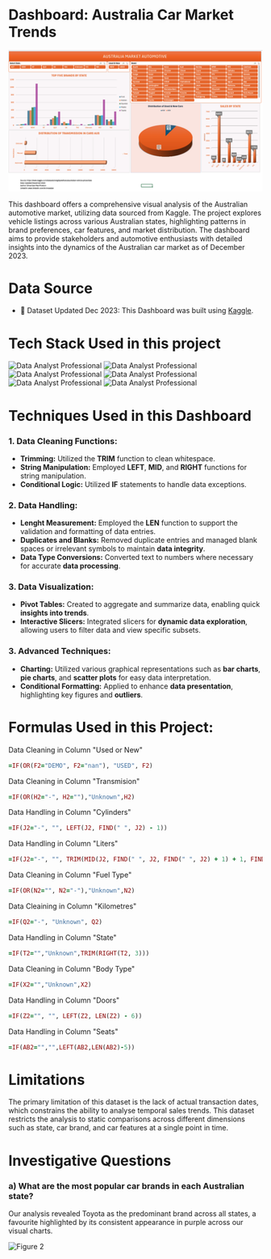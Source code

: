 # Dashboard: Australia Car Market Trends

![Data Analyst Professional](https://github.com/OmarMacPherson/Dashboard-Aus-Car-Market-Trends/blob/main/Figure%201.png)

This dashboard offers a comprehensive visual analysis of the Australian automotive market, utilizing data sourced from Kaggle. The project explores vehicle listings across various Australian states, highlighting patterns in brand preferences, car features, and market distribution. The dashboard aims to provide stakeholders and automotive enthusiasts with detailed insights into the dynamics of the Australian car market as of December 2023.

# Data Source

- 📁 Dataset Updated Dec 2023: This Dashboard was built using [Kaggle](https://www.kaggle.com/datasets/nelgiriyewithana/australian-vehicle-prices/data). 

# Tech Stack Used in this project

![Data Analyst Professional](https://img.shields.io/badge/Microsoft_Excel-217346?style=for-the-badge&logo=microsoft-excel&logoColor=white)
![Data Analyst Professional](https://img.shields.io/badge/Google%20Sheets-34A853?style=for-the-badge&logo=google-sheets&logoColor=white)
![Data Analyst Professional](https://img.shields.io/badge/Todoist-E44332?style=for-the-badge&logo=todoist&logoColor=white)
![Data Analyst Professional](https://img.shields.io/badge/mac%20os-000000?style=for-the-badge&logo=apple&logoColor=white)
![Data Analyst Professional](https://img.shields.io/badge/Safari-FF1B2D?style=for-the-badge&logo=Safari&logoColor=white)
![Data Analyst Professional](https://img.shields.io/badge/Firefox_Browser-FF7139?style=for-the-badge&logo=Firefox-Browser&logoColor=white)

# Techniques Used in this Dashboard

### 1. Data Cleaning Functions:

   * **Trimming:** Utilized the **TRIM** function to clean whitespace.
   * **String Manipulation:** Employed **LEFT**, **MID**, and **RIGHT** functions for string manipulation.
   * **Conditional Logic:** Utilized **IF** statements to handle data exceptions.

### 2. Data Handling:

   * **Lenght Measurement:** Employed the **LEN** function to support the validation and formatting of data entries.
   * **Duplicates and Blanks:** Removed duplicate entries and managed blank spaces or irrelevant symbols to maintain **data integrity**.
   * **Data Type Conversions:** Converted text to numbers where necessary for accurate **data processing**.

### 3. Data Visualization:

   * **Pivot Tables:** Created to aggregate and summarize data, enabling quick **insights into trends**.
   * **Interactive Slicers:** Integrated slicers for **dynamic data exploration**, allowing users to filter data and view specific subsets.

### 3. Advanced Techniques:

   * **Charting:** Utilized various graphical representations such as **bar charts**, **pie charts**, and **scatter plots** for easy data interpretation.
   * **Conditional Formatting:** Applied to enhance **data presentation**, highlighting key figures and **outliers**.

# Formulas Used in this Project:

Data Cleaning in Column "Used or New"

```ruby
=IF(OR(F2="DEMO", F2="nan"), "USED", F2)
```

Data Cleaning in Column "Transmision"

```ruby
=IF(OR(H2="-", H2=""),"Unknown",H2)
```

Data Handling in Column "Cylinders"

```ruby
=IF(J2="-", "", LEFT(J2, FIND(" ", J2) - 1))
```

Data Handling in Column "Liters"

```ruby
=IF(J2="-", "", TRIM(MID(J2, FIND(" ", J2, FIND(" ", J2) + 1) + 1, FIND("L", J2) - FIND(" ", J2, FIND(" ", J2) + 1) - 1)))
```
Data Cleaning in Column "Fuel Type"

```ruby
=IF(OR(N2="", N2="-"),"Unknown",N2)
```

Data Cleaining in Column "Kilometres"

```ruby
=IF(Q2="-", "Unknown", Q2)
```

Data Handling in Column "State"

```ruby
=IF(T2="","Unknown",TRIM(RIGHT(T2, 3)))
```
Data Cleaning in Column "Body Type"

```ruby
=IF(X2="","Unknown",X2)
```

Data Handling in Column "Doors"

```ruby
=IF(Z2="", "", LEFT(Z2, LEN(Z2) - 6))
```

Data Handling in Column "Seats"

```ruby
=IF(AB2="","",LEFT(AB2,LEN(AB2)-5))
```

# Limitations

The primary limitation of this dataset is the lack of actual transaction dates, which constrains the ability to analyse temporal sales trends. This dataset restricts the analysis to static comparisons across different dimensions such as state, car brand, and car features at a single point in time.

# Investigative Questions

### a) What are the most popular car brands in each Australian state?

Our analysis revealed Toyota as the predominant brand across all states, a favourite highlighted by its consistent appearance in purple across our visual charts.

![Figure 2](https://github.com/OmarMacPherson/Dashboard-Aus-Car-Market-Trends/assets/170058206/6056a73c-d8c3-487b-b886-816a8f6134e4)










